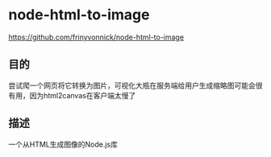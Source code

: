 # node-html-to-image

<https://github.com/frinyvonnick/node-html-to-image>

## 目的

尝试爬一个网页将它转换为图片，可视化大瓶在服务端给用户生成缩略图可能会很有用，因为html2canvas在客户端太慢了

## 描述

一个从HTML生成图像的Node.js库
